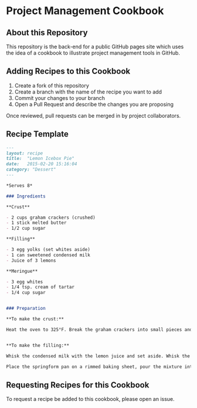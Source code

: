# Project Management Cookbook

## About this Repository

This repository is the back-end for a public GitHub pages site which uses the idea of a cookbook to illustrate project management tools in GitHub.

## Adding Recipes to this Cookbook

1. Create a fork of this repository
2. Create a branch with the name of the recipe you want to add
3. Commit your changes to your branch
4. Open a Pull Request and describe the changes you are proposing

Once reviewed, pull requests can be merged in by project collaborators.


## Recipe Template

```Markdown
---
layout: recipe
title:  "Lemon Icebox Pie"
date:   2015-02-20 15:16:04
category: "Dessert"
---

*Serves 8*

### Ingredients

**Crust**

- 2 cups graham crackers (crushed)
- 1 stick melted butter
- 1/2 cup sugar

**Filling**

- 3 egg yolks (set whites aside)
- 1 can sweetened condensed milk
- Juice of 3 lemons

**Meringue**

- 3 egg whites
- 1/4 tsp. cream of tartar
- 1/4 cup sugar


### Preparation

**To make the crust:**

Heat the oven to 325°F. Break the graham crackers into small pieces and place in the bowl of a food processor along with the sugar and salt. Pulse 8 times, until the cracker crumbs are semi-fine (they shouldn't be powdery but not in large shards either) and the crackers and sugar are combined. Pour in the butter and pulse until the butter is blended in and the mixture isn't crumbly and holds its shape when you squeeze it, about twelve 1-second pulses. Transfer the crust to a 9-inch springform pan and push and press the crumb mixture into the bottom and two-thirds of the way up the sides of the pan. Use the bottom of a measuring cup to press the crust into place. Set aside.


**To make the filling:**

Whisk the condensed milk with the lemon juice and set aside. Whisk the zest with the egg yolks in a medium bowl until pale, 30 to 60 seconds, and then whisk in the lemon juice-condensed milk mixture.

Place the springform pan on a rimmed baking sheet, pour the mixture into the crust, and carefully transfer the baking sheet to the oven. Bake until the center jiggles slightly, like a soft-setting custard, about 25 minutes. Remove from the oven and cool for 1 hour on a cooling rack. Loosely cover the pan with plastic wrap (be careful not to let the plastic wrap touch the top of the pie) and freeze for at least 6 hours or overnight.

```


## Requesting Recipes for this Cookbook

To request a recipe be added to this cookbook, please open an issue.
